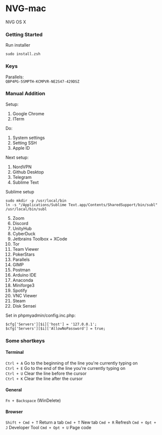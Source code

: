 # NVG-mac
NVG OS X

### Getting Started

Run installer

```
sudo install.zsh
```

### Keys

Parallels:  
`QBP4PG-5SMPTH-KCMPVR-NE2S47-429DSZ`  

### Manual Addition

Setup:  
1. Google Chrome
2. ITerm

Do:  
1. System settings  
2. Setting SSH  
3. Apple ID  
  
Next setup:  
1. NordVPN
2. Github Desktop
3. Telegram
4. Sublime Text


Sublime setup  
```
sudo mkdir -p /usr/local/bin
ln -s "/Applications/Sublime Text.app/Contents/SharedSupport/bin/subl" /usr/local/bin/subl 
```

5. Zoom
6. Discord
7. UnityHub
8. CyberDuck
9. Jetbrains Toolbox + XCode
10. Tor
11. Team Viewer
12. PokerStars
13. Parallels
14. GIMP
15. Postman
16. Arduino IDE
17. Anaconda
18. Miniforge3
19. Spotify
20. VNC Viewer
21. Steam
22. Disk Sensei

Set in phpmyadmin/config.inc.php:  
```
$cfg['Servers'][$i]['host'] = '127.0.0.1';
$cfg['Servers'][$i]['AllowNoPassword'] = true;
```

### Some shortkeys
#### Terminal
`Ctrl + A`  Go to the beginning of the line you're currently typing on  
`Ctrl + E`  Go to the end of the line you're currently typing on  
`Ctrl + U`  Clear the line before the cursor  
`Ctrl + K`  Clear the line after the cursor  

#### General
`Fn + Backspace`  (WinDelete)

#### Browser
`Shift + Cmd + T`  Return a tab
`Cmd + T`  New tab
`Cmd + R`  Refresh
`Cmd + Opt + J`  Developer Tool
`Cmd + Opt + U`  Page code